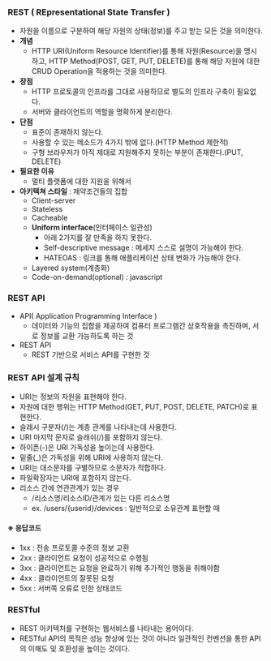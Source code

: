### REST ( REpresentational State Transfer ) 
- 자원을 이름으로 구분하여 해당 자원의 상태(정보)를 주고 받는 모든 것을 의미한다.
- **개념**
  - HTTP URI(Uniform Resource Identifier)를 통해 자원(Resource)을 명시하고, 
HTTP Method(POST, GET, PUT, DELETE)를 통해 해당 자원에 대한 CRUD Operation을 적용하는 것을 의미한다.
- **장점**
  - HTTP 프로토콜의 인프라를 그대로 사용하므로 별도의 인프라 구축이 필요없다.
  - 서버와 클라이언트의 역할을 명확하게 분리한다.
- **단점**
  - 표준이 존재하지 않는다.
  - 사용할 수 있는 메소드가 4가지 밖에 없다.(HTTP Method 제한적)
  - 구형 브라우저가 아직 제대로 지원해주지 못하는 부분이 존재한다.(PUT, DELETE)
- **필요한 이유**
  - 멀티 플랫폼에 대한 지원을 위해서
- **아키텍쳐 스타일** : 제약조건들의 집합
  - Client-server
  - Stateless
  - Cacheable
  - **Uniform interface**(인터페이스 일관성)
    - 아래 2가지를 잘 만족을 하지 못한다.
    - Self-descriptive message : 메세지 스스로 설명이 가능해야 한다.
    - HATEOAS : 링크를 통해 애플리케이션 상태 변화가 가능해야 한다.
  - Layered system(계층화)
  - Code-on-demand(optional) : javascript

### REST API
- API( Application Programming Interface )
  - 데이터와 기능의 집합을 제공하여 컴퓨터 프로그램간 상호작용을 촉진하며, 서로 정보를 교환 가능하도록 하는 것
- REST API
  - REST 기반으로 서비스 API를 구현한 것

### REST API 설계 규칙
- URI는 정보의 자원을 표현해야 한다.
- 자원에 대한 행위는 HTTP Method(GET, PUT, POST, DELETE, PATCH)로 표현한다.
- 슬래시 구분자(/)는 계층 관계를 나타내는데 사용한다.
- URI 마지막 문자로 슬래쉬(/)를 포함하지 않는다.
- 하이픈(-)은 URI 가독성을 높이는데 사용한다.
- 밑줄(_)은 가독성을 위해 URI에 사용하지 않는다.
- URI는 대소문자를 구별하므로 소문자가 적합하다.
- 파일확장자는 URI에 포함하지 않는다.
- 리소스 간에 연관관계가 있는 경우
  - /리소스명/리소스ID/관계가 있는 다른 리소스명
  - ex. /users/{userid}/devices : 일반적으로 소유관계 표현할 때

#### ※ 응답코드
- 1xx : 전송 프로토콜 수준의 정보 교환
- 2xx : 클라이언트 요청이 성공적으로 수행됨
- 3xx : 클라이언트는 요청을 완료하기 위해 추가적인 행동을 취해야함
- 4xx : 클라이언트의 잘못된 요청
- 5xx : 서버쪽 오류로 인한 상태코드

### RESTful
- REST 아키텍처를 구현하는 웹서비스를 나타내는 용어이다.
- RESTful API의 목적은 성능 향상에 있는 것이 아니라 일관적인 컨벤션을 통한 API의 이해도 및 호환성을 높이는 것이다.